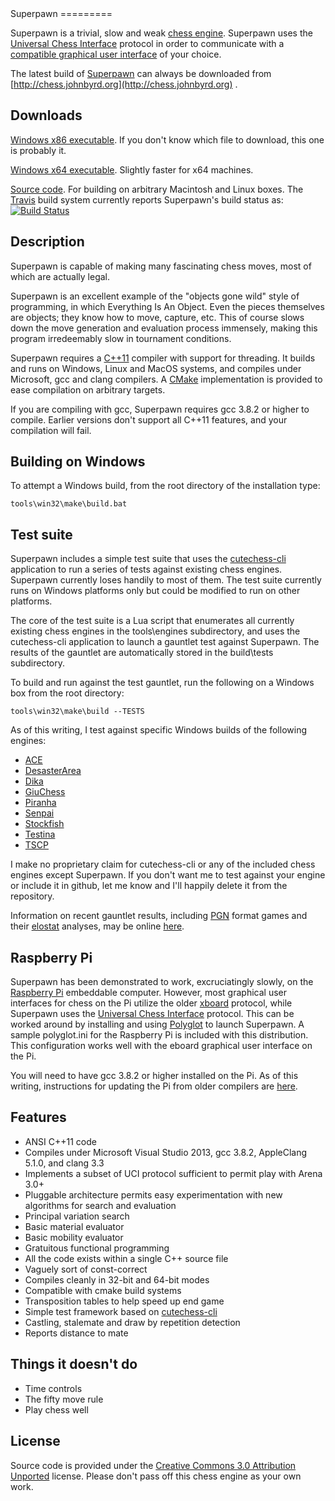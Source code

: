 <link rel="stylesheet" href="http://jasonm23.github.io/markdown-css-themes/foghorn.css">
</link>
Superpawn
=========

Superpawn is a trivial, slow and weak [chess engine](http://en.wikipedia.org/wiki/Chess_engine).  Superpawn
uses the [Universal Chess Interface](http://en.wikipedia.org/wiki/Universal_Chess_Interface)
protocol in order to communicate with a [compatible graphical user interface](http://www.playwitharena.com/) of 
your choice.

The latest build of [Superpawn](http://chess.johnbyrd.org) can always be downloaded
from [http://chess.johnbyrd.org](http://chess.johnbyrd.org) .

Downloads
---------

[Windows x86 executable](http://chess.johnbyrd.org/build/win/x86/superpawn-windows-x32.zip).  If
you don't know which file to download, this one is probably it.

[Windows x64 executable](http://chess.johnbyrd.org/build/win/x64/superpawn-windows-x64.zip).  Slightly 
faster for x64 machines.

[Source code](http://www.github.com/johnwbyrd/superpawn).  For building on arbitrary Macintosh and 
Linux boxes.  The [Travis](https://travis-ci.org/johnwbyrd/superpawn) build system currently reports
Superpawn's build status as:
[![Build Status](https://travis-ci.org/johnwbyrd/superpawn.svg?branch=master)](https://travis-ci.org/johnwbyrd/superpawn)

Description
-----------

Superpawn is capable of making many fascinating chess moves, most
of which are actually legal.

Superpawn is an excellent example of the "objects gone wild" style of
programming, in which Everything Is An Object.  Even the pieces themselves
are objects; they know how to move, capture, etc.  This of course slows 
down the move generation and evaluation process immensely, making this 
program irredeemably slow in tournament conditions.

Superpawn requires a [C++11](http://en.wikipedia.org/wiki/C%2B%2B11) compiler
with support for threading.  It builds and runs on Windows, Linux and MacOS systems, 
and  compiles under Microsoft, gcc and clang compilers.  A [CMake](http://www.cmake.org/)
implementation is provided to ease compilation on arbitrary targets.

If you are compiling with gcc, Superpawn requires gcc 3.8.2 or higher to compile.
Earlier versions don't support all C++11 features, and your compilation will fail.

Building on Windows
-------------------

To attempt a Windows build, from the root directory of the installation type:

    tools\win32\make\build.bat

Test suite
----------

Superpawn includes a simple test suite that uses the [cutechess-cli](https://chessprogramming.wikispaces.com/Cutechess-cli) application
to run a series of tests against existing chess engines.  Superpawn currently
loses handily to most of them.  The test suite currently runs on Windows
platforms only but could be modified to run on other platforms.

The core of the test suite is a Lua script that enumerates all currently
existing chess engines in the tools\engines subdirectory, and uses
the cutechess-cli application to launch a gauntlet test against Superpawn.
The results of the gauntlet are automatically stored in the build\tests
subdirectory.

To build and run against the test gauntlet, run the following on a Windows 
box from the root directory:

    tools\win32\make\build --TESTS

As of this writing, I test against specific Windows builds of the following engines:

- [ACE](https://code.google.com/p/ace-chess/)
- [DesasterArea](http://desasterarea.jimdo.com/)
- [Dika](http://kirr.homeunix.org/chess/engines/Norbert%27s%20collection/Dika%20v0.4209/)
- [GiuChess](https://chessprogramming.wikispaces.com/GiuChess)
- [Piranha](http://www.villwock.com/piranha/)
- [Senpai](https://chessprogramming.wikispaces.com/Senpai)
- [Stockfish](https://stockfishchess.org/)
- [Testina](http://www.g-sei.org/testina/) 
- [TSCP](http://www.tckerrigan.com/chess/tscp) 

I make no proprietary claim for cutechess-cli or any of the included chess engines except Superpawn.  If you don't want me to test against your engine or include it in github, let me know and I'll happily delete it from the repository.

Information on recent gauntlet results, including 
[PGN](http://en.wikipedia.org/wiki/Portable_Game_Notation) format games
and their [elostat](http://www.playwitharena.com/?User_Files%2C_Engines:Axon%2C_EloStat%2C_Nalimov:EloStat) analyses, may be online
[here](http://chess.johnbyrd.org/tests).

Raspberry Pi
------------

Superpawn has been demonstrated to work, excruciatingly slowly, on the 
[Raspberry Pi](http://www.raspberrypi.org) embeddable computer.  However, most graphical user interfaces for 
chess on the Pi utilize the older [xboard](http://www.gnu.org/software/xboard/engine-intf.html)
protocol, while Superpawn uses the [Universal Chess Interface](http://en.wikipedia.org/wiki/Universal_Chess_Interface)
protocol.  This can be worked around by installing and using [Polyglot](http://wbec-ridderkerk.nl/html/details1/PolyGlot.html) to launch Superpawn.
A sample polyglot.ini for the Raspberry Pi is included with this 
distribution.  This configuration works well with the eboard graphical
user interface on the Pi.
 
You will need to have gcc 3.8.2 or higher installed on the Pi.  As of this
writing, instructions for updating the Pi from older compilers are [here](http://somewideopenspace.wordpress.com/2014/02/28/gcc-4-8-on-raspberry-pi-wheezy/).

Features
--------

- ANSI C++11 code
- Compiles under Microsoft Visual Studio 2013, gcc 3.8.2, AppleClang 5.1.0,
  and clang 3.3
- Implements a subset of UCI protocol sufficient to permit play 
  with Arena 3.0+
- Pluggable architecture permits easy experimentation with 
  new algorithms for search and evaluation  
- Principal variation search
- Basic material evaluator
- Basic mobility evaluator
- Gratuitous functional programming
- All the code exists within a single C++ source file
- Vaguely sort of const-correct
- Compiles cleanly in 32-bit and 64-bit modes
- Compatible with cmake build systems
- Transposition tables to help speed up end game
- Simple test framework based on [cutechess-cli](http://cutechess.com/)
- Castling, stalemate and draw by repetition detection
- Reports distance to mate

Things it doesn't do
--------------------

- Time controls
- The fifty move rule
- Play chess well

License
-------

Source code is provided under the [Creative Commons 3.0 Attribution 
Unported](http://creativecommons.org/licenses/by/3.0/deed.en_US) license.  Please
don't pass off this chess engine as your own work.